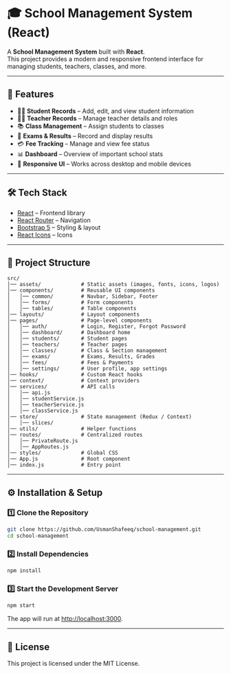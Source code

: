 # 🎓 School Management System (React)

A **School Management System** built with **React**.  
This project provides a modern and responsive frontend interface for managing students, teachers, classes, and more.

---

## 🚀 Features
- 👩‍🎓 **Student Records** – Add, edit, and view student information  
- 🧑‍🏫 **Teacher Records** – Manage teacher details and roles  
- 📚 **Class Management** – Assign students to classes  
- 📝 **Exams & Results** – Record and display results  
- 💳 **Fee Tracking** – Manage and view fee status  
- 📊 **Dashboard** – Overview of important school stats  
- 📱 **Responsive UI** – Works across desktop and mobile devices  

---

## 🛠️ Tech Stack
- [React](https://react.dev/) – Frontend library  
- [React Router](https://reactrouter.com/) – Navigation  
- [Bootstrap 5](https://getbootstrap.com/) – Styling & layout  
- [React Icons](https://react-icons.github.io/react-icons/) – Icons  

---

## 📂 Project Structure

```
src/
│── assets/             # Static assets (images, fonts, icons, logos)
│── components/         # Reusable UI components
│   │── common/         # Navbar, Sidebar, Footer
│   │── forms/          # Form components
│   │── tables/         # Table components
│── layouts/            # Layout components
│── pages/              # Page-level components
│   │── auth/           # Login, Register, Forgot Password
│   │── dashboard/      # Dashboard home
│   │── students/       # Student pages
│   │── teachers/       # Teacher pages
│   │── classes/        # Class & Section management
│   │── exams/          # Exams, Results, Grades
│   │── fees/           # Fees & Payments
│   │── settings/       # User profile, app settings
│── hooks/              # Custom React hooks
│── context/            # Context providers
│── services/           # API calls
│   │── api.js
│   │── studentService.js
│   │── teacherService.js
│   │── classService.js
│── store/              # State management (Redux / Context)
│   │── slices/
│── utils/              # Helper functions
│── routes/             # Centralized routes
│   │── PrivateRoute.js
│   │── AppRoutes.js
│── styles/             # Global CSS
│── App.js              # Root component
│── index.js            # Entry point
```

---

## ⚙️ Installation & Setup

### 1️⃣ Clone the Repository
```bash
git clone https://github.com/UsmanShafeeq/school-management.git
cd school-management
```

### 2️⃣ Install Dependencies
```bash
npm install
```

### 3️⃣ Start the Development Server
```bash
npm start
```

The app will run at [http://localhost:3000](http://localhost:3000).

---

## 📄 License

This project is licensed under the MIT License.